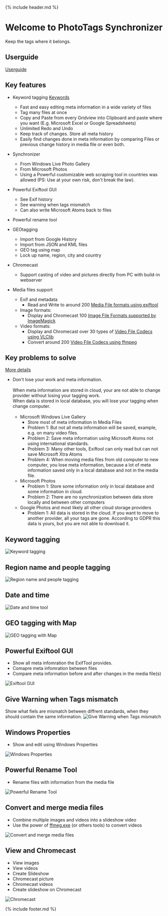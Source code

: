 {% include header.md %}

# Welcome to PhotoTags Synchronizer
Keep the tags where it belongs.

## Userguide
[Userguide][11247b8f]

  [11247b8f]: userguide "Userguide"

## Key features

- Keyword tagging [Keywords][3737e4b0]
  - Fast and easy editing meta information in a wide variety of files
  - Tag many files at once
  - Copy and Paste from every Gridview into Clipboard and paste where you want (E.g. Microsoft Excel or Google Spreadsheets)
  - Unlimited Redo and Undo
  - Keep track of changes. Store all meta history
  - Easily find changes done in meta information by comparing Files or previous change history in media file or even both.
- Synchronizer
  - From Windows Live Photo Gallery
  - From Microsoft Photos
  - Using a Powerful customizable web scraping tool in countries was allowed (PS: Use at your own risk, don't break the law).
- Powerful Exiftool GUI
  - See Exif history
  - See warning when tags mismatch
  - Can also write Microsoft Atoms back to files
- Powerful rename tool
- GEOtagging
  - Import from Google History
  - Import from JSON and KML files
  - GEO tag using map
  - Lock up name, region, city and country
- Chromecast
  - Support casting of video and pictures directly from PC with build-in webserver
- Media files support
  - Exif and metadata
    - Read and Write to around 200 [Media File formats using exiftool][750832c4]
  - Image formats:
    - Display and Chromecast 100 [Image File Formats supported by ImageMagick][c491c138]
  - Video formats:
    - Display and Chromecast over 30 types of [Video File Codecs using VLClib][d9d46493]
    - Convert around 200 [Video File Codecs using ffmpeg][e2a8453e]

  [3737e4b0]: userguide\keywords\ "Keywords"

## Key problems to solve
[More details][fbe6f277]
- Don't lose your work and meta information.<br><br>When meta information are stored in cloud, your are not able to change provider without losing your tagging work.<br>When data is stored in local database, you will lose your tagging when change computer.<br><br>
  - Microsoft Windows Live Gallery
    - Store most of meta information in Media Files
    - Problem 1: But not all meta information will be saved, example, e.g. on many video files.
    - Problem 2: Save meta information using Microsoft Atoms not using international standards.
    - Problem 3: Many other tools, Exiftool can only read but can not save Microsoft Xtra Atoms
    - Problem 4: When moving media files from old computer to new computer, you lose meta information, because a lot of meta information saved only in a local database and not in the media file.
  - Microsoft Photos
    - Problem 1: Store some information only in local database and some information in cloud.
    - Problem 2: There are no synchronization between data store locally and between other computers
  - Google Photos and most likely all other cloud storage providers
    - Problem 1: All data is stored in the cloud. If you want to move to another provider, all your tags are gone. According to GDPR this data is yours, but you are not able to download it.

[fbe6f277]: problems "More details"
[750832c4]: https://exiftool.org/#supported "Media File formats using Exiftool"
[c491c138]: https://imagemagick.org/script/formats.php "Image File Formats using ImageMagick"
[e2a8453e]: https://www.ffmpeg.org/general.html#File-Formats "Video File Codecs"
[d9d46493]: https://wiki.videolan.org/VLC_Features_Formats/ "Video File Codecs using VLClib"

## Keyword tagging

![Keyword tagging](screenshots/screenshot_keyword_tags.png)

## Region name and people tagging

![Region name and people tagging](screenshots/screenshot_people.png)

## Date and time

![Date and time tool](screenshots/screenshot_date_and_time.png)

## GEO tagging with Map

![GEO tagging with Map](screenshots/screenshot_map.png)

## Powerful Exiftool GUI
- Show all meta infomration the ExifTool provides.
- Comapre meta infomration between files
- Compare meta information before and after changes in the media file(s)

![Exiftool GUI](screenshots/screenshot_exiftool.png)


## Give Warning when Tags mismatch
Show what fiels are mismatch between diffrent standards, when they should contain the same information.
![Give Warning when Tags mismatch](screenshots/screenshot_exiftoolwarnings.png)

## Windows Properties
- Show and edit using Windows Properties

![Windows Properties](screenshots/screenshot_windowsproperties.png)

## Powerful Rename Tool
- Rename files with information from the media file

![Powerful Rename Tool](screenshots/screenshot_renametool.png)

## Convert and merge media files
- Combine multiple images and videos into a slideshow video
- Use the power of [ffmeg.exe](https://www.ffmpeg.org/) (or others tools) to convert videos


![Convert and merge media files](screenshots/screenshot_convert_and_merge.png)

## View and Chromecast
- View images
- View videos
- Create Slideshow
- Chromecast picture
- Chromecast videos
- Create slideshow on Chromecast

![Chromecast](screenshots/screenshot_preview_chromecast.png)

{% include footer.md %}
